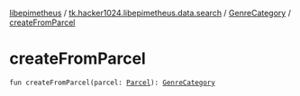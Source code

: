 [libepimetheus](../../index.md) / [tk.hacker1024.libepimetheus.data.search](../index.md) / [GenreCategory](index.md) / [createFromParcel](./create-from-parcel.md)

# createFromParcel

`fun createFromParcel(parcel: `[`Parcel`](https://developer.android.com/reference/android/os/Parcel.html)`): `[`GenreCategory`](index.md)